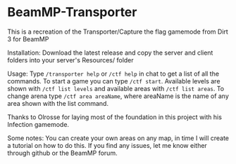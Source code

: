 # BeamMP-Transporter

This is a recreation of the Transporter/Capture the flag gamemode from Dirt 3 for BeamMP

Installation:
  Download the latest release and copy the server and client folders into your server's Resources/ folder

Usage:
  Type `/transporter help` or `/ctf help` in chat to get a list of all the commands. To start a game you can type `/ctf start`.
  Available levels are shown with `/ctf list levels` and available areas with `/ctf list areas`. To change arena type `/ctf area areaName`, where areaName is the name of any area shown with the list command.

Thanks to Olrosse for laying most of the foundation in this project with his Infection gamemode.

Some notes:
 You can create your own areas on any map, in time I will create a tutorial on how to do this. If you find any issues, let me know either through github or the BeamMP forum.
